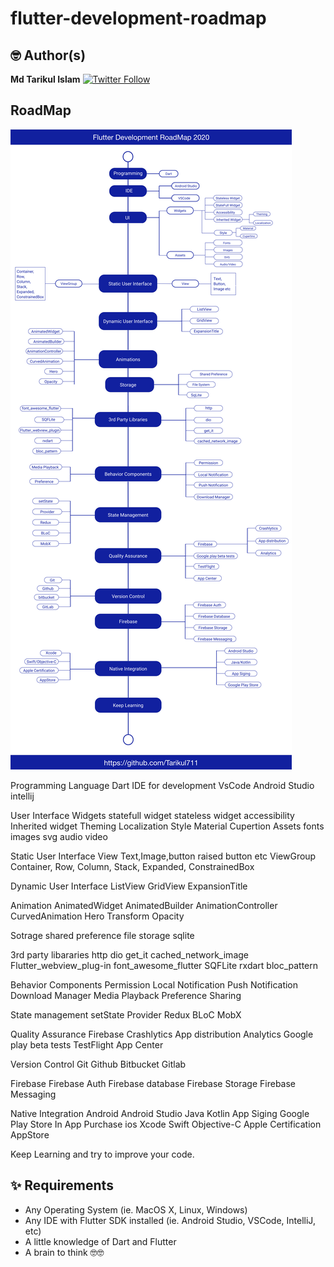 # flutter-development-roadmap

## 🤓 Author(s)
**Md Tarikul Islam** [![Twitter Follow](https://img.shields.io/twitter/follow/tarikul711.svg?style=social)](https://twitter.com/tarikul711)


## RoadMap

<img src="docs/flutter-app-development-roadmap-by-tarikul.png" />

Programming Language
	Dart
IDE for development
	VsCode
	Android Studio
	intellij

User Interface
	Widgets
		statefull widget
		stateless widget
		accessibility
		Inherited widget
			Theming
			Localization
	Style
		Material
		Cupertion
	Assets
		fonts
		images
		svg
		audio
		video

Static User Interface
	View
		Text,Image,button raised button etc
	ViewGroup
		Container, Row, Column, Stack, Expanded, ConstrainedBox

Dynamic User Interface
	ListView 
	GridView
	ExpansionTitle

Animation
	AnimatedWidget
	AnimatedBuilder
	AnimationController
	CurvedAnimation
	Hero
	Transform
	Opacity

Sotrage
	shared preference
	file storage
	sqlite

3rd party libararies 
	http
	dio
	get_it
	cached_network_image
	Flutter_webview_plug-in
	font_awesome_flutter
	SQFLite
	rxdart
	bloc_pattern

Behavior Components
	Permission
	Local Notification
	Push Notification
	Download Manager
	Media Playback
	Preference
	Sharing 

State management
	setState
	Provider
	Redux
	BLoC
	MobX

Quality Assurance 
	Firebase
		Crashlytics
		App distribution
		Analytics
	Google play beta tests
	TestFlight
	App Center

Version Control 
	Git
	Github
	Bitbucket
	Gitlab

Firebase
	Firebase Auth
	Firebase database
	Firebase Storage
	Firebase Messaging

Native Integration 
	Android 
		Android Studio
		Java
		Kotlin
		App Siging
		Google Play Store
		In App Purchase
	ios
		Xcode
		Swift
		Objective-C
		Apple Certification
		AppStore
		
Keep Learning and try to improve your code.

## ✨ Requirements
* Any Operating System (ie. MacOS X, Linux, Windows)
* Any IDE with Flutter SDK installed (ie.  Android Studio, VSCode, IntelliJ, etc)
* A little knowledge of Dart and Flutter
* A brain to think 🤓🤓
